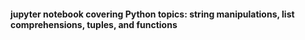 #### jupyter notebook covering Python topics: string manipulations, list comprehensions, tuples, and functions 
